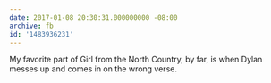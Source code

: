 ```yaml
---
date: 2017-01-08 20:30:31.000000000 -08:00
archive: fb
id: '1483936231'
---
```


My favorite part of Girl from the North Country, by far, is when Dylan messes up and comes in on the wrong verse.
